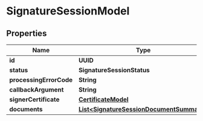 

# SignatureSessionModel


## Properties

| Name | Type | Description | Notes |
|------------ | ------------- | ------------- | -------------|
|**id** | **UUID** |  |  [optional] |
|**status** | **SignatureSessionStatus** |  |  [optional] |
|**processingErrorCode** | **String** |  |  [optional] |
|**callbackArgument** | **String** |  |  [optional] |
|**signerCertificate** | [**CertificateModel**](CertificateModel.md) |  |  [optional] |
|**documents** | [**List&lt;SignatureSessionDocumentSummary&gt;**](SignatureSessionDocumentSummary.md) |  |  [optional] |



